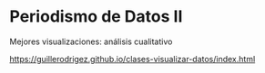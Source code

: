 # Periodismo de Datos II

Mejores visualizaciones: análisis cualitativo			

https://guillerodrigez.github.io/clases-visualizar-datos/index.html
